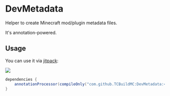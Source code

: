 # DevMetadata

Helper to create Minecraft mod/plugin metadata files.

It's annotation-powered.

## Usage

You can use it via [jitpack](https://jitpack.io/#TCBuildMC/DevMetadata):

[![](https://jitpack.io/v/TCBuildMC/DevMetadata.svg)](https://jitpack.io/#TCBuildMC/DevMetadata)

```gradle
dependencies {
    annotationProcessor(compileOnly("com.github.TCBuildMC:DevMetadata:<commit>"))
}
```

